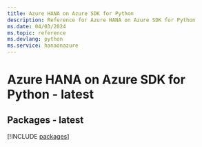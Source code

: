 ```yaml
---
title: Azure HANA on Azure SDK for Python
description: Reference for Azure HANA on Azure SDK for Python
ms.date: 04/03/2024
ms.topic: reference
ms.devlang: python
ms.service: hanaonazure
---
```

# Azure HANA on Azure SDK for Python - latest
## Packages - latest
[!INCLUDE [packages](hana-on-azure-index.md)]